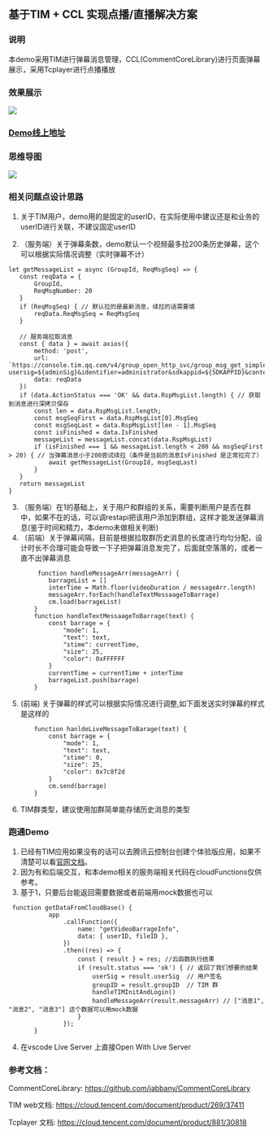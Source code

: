 ## 基于TIM + CCL 实现点播/直播解决方案

### 说明
本demo采用TIM进行弹幕消息管理，CCL(CommentCoreLibrary)进行页面弹幕展示，采用Tcplayer进行点播播放

### 效果展示
<img src="https://miller-1c285a-1253985742.tcloudbaseapp.com/2022git/030801.gif" style="widht: 35%;">

### [Demo线上地址](https://hello-cloudbase-6gaa7fm3ca7687d3-1257245868.tcloudbaseapp.com/video-barrage/index.html)

### 思维导图

<img src="https://miller-1c285a-1253985742.tcloudbaseapp.com/2022git/30703.png" style="widht: 45%;">

### 相关问题点设计思路
 
 1.  关于TIM用户，demo用的是固定的userID，在实际使用中建议还是和业务的userID进行关联，不建议固定userID

 2. （服务端）关于弹幕条数，demo默认一个视频最多拉200条历史弹幕，这个可以根据实际情况调整（实时弹幕不计）
 ```
 let getMessageList = async (GroupId, ReqMsgSeq) => {
    const reqData = {
        GroupId,
        ReqMsgNumber: 20
    }
    if (ReqMsgSeq) { // 默认拉的是最新消息，续拉的话需要填
        reqData.ReqMsgSeq = ReqMsgSeq
    }

    // 服务端拉取消息 
    const { data } = await axios({
        method: 'post',
        url: `https://console.tim.qq.com/v4/group_open_http_svc/group_msg_get_simple?usersig=${adminSig}&identifier=administrator&sdkappid=${SDKAPPID}&contenttype=json`,
        data: reqData
    })
    if (data.ActionStatus === 'OK' && data.RspMsgList.length) { // 获取到消息进行深拷贝保存
        const len = data.RspMsgList.length;
        const msgSeqFirst = data.RspMsgList[0].MsgSeq
        const msgSeqLast = data.RspMsgList[len - 1].MsgSeq
        const isFinished = data.IsFinished
        messageList = messageList.concat(data.RspMsgList)
        if (isFinished === 1 && messageList.length < 200 && msgSeqFirst > 20) { // 当弹幕消息小于200尝试续拉（条件是当前的消息IsFinished 是正常拉完了）
            await getMessageList(GroupId, msgSeqLast)
        }
    }
    return messageList
}
 ```
 3. （服务端）在1的基础上，关于用户和群组的关系，需要判断用户是否在群中，如果不在的话，可以调restapi把该用户添加到群组，这样才能发送弹幕消息(鉴于时间和精力，本demo未做相关判断)
 4. （前端）关于弹幕间隔，目前是根据拉取群历史消息的长度进行均匀分配，设计时长不合理可能会导致一下子把弹幕消息发完了，后面就空落落的，或者一直不出弹幕消息
 ```
         function handleMessageArr(messageArr) {
            barrageList = []
            interTime = Math.floor(videoDuration / messageArr.length)
            messageArr.forEach(handleTextMessaageToBarrage)
            cm.load(barrageList)
        }
        function handleTextMessaageToBarrage(text) {
            const barrage = {
                "mode": 1,
                "text": text,
                "stime": currentTime,
                "size": 25,
                "color": 0xFFFFFF
            }
            currentTime = currentTime + interTime
            barrageList.push(barrage)
        }
 ```
 5. (前端) 关于弹幕的样式可以根据实际情况进行调整,如下面发送实时弹幕的样式是这样的
 ```
        function hanldeLiveMessageToBarage(text) {
            const barrage = {
                "mode": 1,
                "text": text,
                "stime": 0,
                "size": 25,
                "color": 0x7c8f2d
            }
            cm.send(barrage)
        }
 ```
 6. TIM群类型，建议使用加群简单能存储历史消息的类型

 ### 跑通Demo
 1. 已经有TIM应用如果没有的话可以去腾讯云控制台创建个体验版应用，如果不清楚可以看[官网文档](https://cloud.tencent.com/document/product/269)。
 2. 因为有和后端交互，和本demo相关的服务端相关代码在cloudFunctions仅供参考。
 3. 基于1，只要后台能返回需要数据或者前端用mock数据也可以
 ```
  function getDataFromCloudBase() {
            app
                .callFunction({
                    name: "getVideoBarrageInfo",
                    data: { userID, fileID },
                })
                .then((res) => {
                    const { result } = res; //云函数执行结果
                    if (result.status === 'ok') { // 返回了我们想要的结果
                        userSig = result.userSig  // 用户签名
                        groupID = result.groupID  // TIM 群
                        handleTIMInitAndLogin()
                        handleMessageArr(result.messageArr) // ["消息1", "消息2", "消息3"] 这个数据可以用mock数据
                    }
                });
        }
 ```
 4. 在vscode Live Server 上直接Open With Live Server

 ### 参考文档：
CommentCoreLibrary: https://github.com/jabbany/CommentCoreLibrary  

TIM web文档: https://cloud.tencent.com/document/product/269/37411  

Tcplayer 文档: https://cloud.tencent.com/document/product/881/30818  